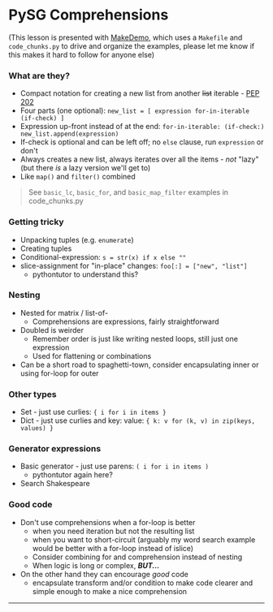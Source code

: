 PySG Comprehensions
===================

(This lesson is presented with [MakeDemo](https://github.com/inventhouse/MakeDemo), which uses a `Makefile` and `code_chunks.py` to drive and organize the examples, please let me know if this makes it hard to follow for anyone else)


### What are they?
- Compact notation for creating a new list from another <s>list</s> iterable - [PEP 202](https://www.python.org/dev/peps/pep-0202/)
- Four parts (one optional): `new_list = [ expression for-in-iterable (if-check) ]`
- Expression up-front instead of at the end: `for-in-iterable: (if-check:) new_list.append(expression)`
- If-check is optional and can be left off; no `else` clause, run `expression` or don't
- Always creates a new list, always iterates over all the items - _not_ "lazy" (but there _is_ a lazy version we'll get to)
- Like `map()` and `filter()` combined
> See `basic_lc`, `basic_for`, and `basic_map_filter` examples in code_chunks.py


### Getting tricky
- Unpacking tuples (e.g. `enumerate`)
- Creating tuples
- Conditional-expression: `s = str(x) if x else ""`
- slice-assignment for "in-place" changes: `foo[:] = ["new", "list"]`
  - pythontutor to understand this?


### Nesting
- Nested for matrix / list-of-
  - Comprehensions are expressions, fairly straightforward
- Doubled is weirder
  - Remember order is just like writing nested loops, still just one expression
  - Used for flattening or combinations
- Can be a short road to spaghetti-town, consider encapsulating inner or using for-loop for outer


### Other types
  - Set - just use curlies: `{ i for i in items }`
  - Dict - just use curlies and key: value: `{ k: v for (k, v) in zip(keys, values) }`


### Generator expressions
  - Basic generator - just use parens: `( i for i in items )`
    - pythontutor again here?
  - Search Shakespeare


### Good code
- Don't use comprehensions when a for-loop is better
  - when you need iteration but not the resulting list
  - when you want to short-circuit (arguably my word search example would be better with a for-loop instead of islice)
  - Consider combining for and comprehension instead of nesting
  - When logic is long or complex, _**BUT...**_
- On the other hand they can encourage _good_ code
  - encapsulate transform and/or condition to make code clearer and simple enough to make a nice comprehension

---
